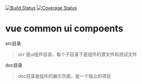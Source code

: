 [![Build Status](https://travis-ci.org/1451417401/Vue-cui.svg?branch=master)](https://travis-ci.org/1451417401/Vue-cui) [![Coverage Status](https://coveralls.io/repos/github/1451417401/Vue-cui/badge.svg?branch=master)](https://coveralls.io/github/1451417401/Vue-cui?branch=master)

vue common ui compoents
=========================


src目录
>scr 是ui组件目录，每个子目录下是组件的源文件和测试文件




doc目录
>doc目录是组件的展示页面，是一个独立的项目